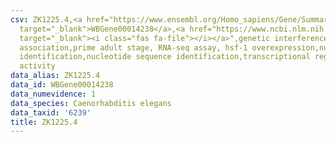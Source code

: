 ```yaml
---
csv: ZK1225.4,<a href="https://www.ensembl.org/Homo_sapiens/Gene/Summary?db=core;g=WBGene00014238"
  target="_blank">WBGene00014238</a>,<a href="https://www.ncbi.nlm.nih.gov/pubmed/30894454"
  target="_blank"><i class="fas fa-file"></i></a>",genetic interference,functional
  association,prime adult stage, RNA-seq assay, hsf-1 overexpression,nucleotide sequence
  identification,nucleotide sequence identification,transcriptional regulation,up-regulates
  activity
data_alias: ZK1225.4
data_id: WBGene00014238
data_numevidence: 1
data_species: Caenorhabditis elegans
data_taxid: '6239'
title: ZK1225.4
---
```

